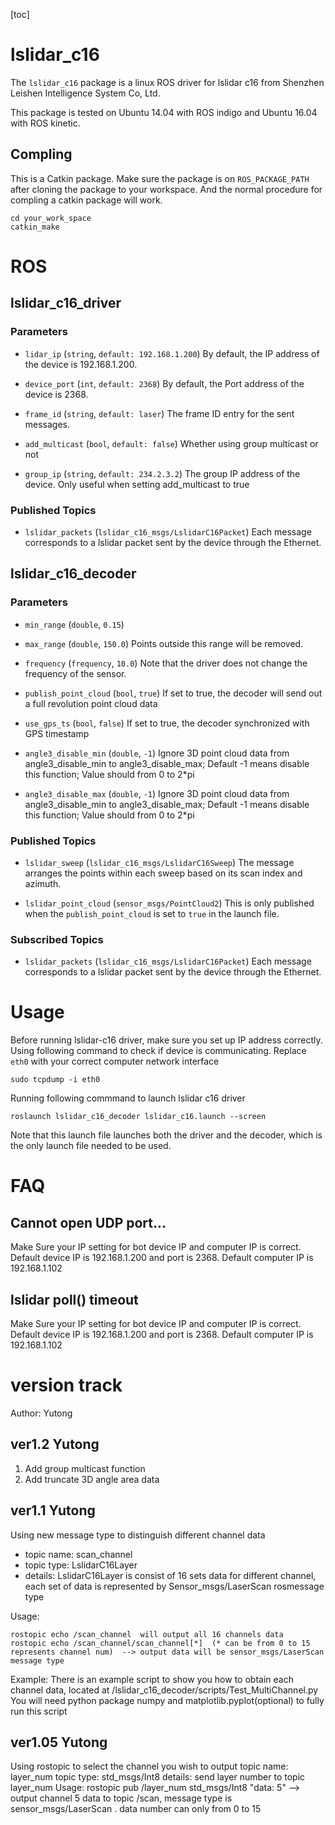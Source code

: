 [toc]

# lslidar_c16
The `lslidar_c16` package is a linux ROS driver for lslidar c16 from Shenzhen Leishen Intelligence System Co, Ltd.

This package is tested on Ubuntu 14.04 with ROS indigo and Ubuntu 16.04 with ROS kinetic.


## Compling
This is a Catkin package. Make sure the package is on `ROS_PACKAGE_PATH` after cloning the package to your workspace. And the normal procedure for compling a catkin package will work.

```
cd your_work_space
catkin_make 
```

# ROS 

## lslidar_c16_driver

### Parameters

- `lidar_ip` (`string`, `default: 192.168.1.200`)
By default, the IP address of the device is 192.168.1.200.

- `device_port` (`int`, `default: 2368`)
By default, the Port address of the device is 2368.

- `frame_id` (`string`, `default: laser`)
The frame ID entry for the sent messages.

- `add_multicast` (`bool`, `default: false`)
Whether using group multicast or not

- `group_ip` (`string`, `default: 234.2.3.2`)
The group IP address of the device. Only useful when setting add_multicast to true

### Published Topics

- `lslidar_packets` (`lslidar_c16_msgs/LslidarC16Packet`)
Each message corresponds to a lslidar packet sent by the device through the Ethernet.

## lslidar_c16_decoder

### Parameters

- `min_range` (`double`, `0.15`)

- `max_range` (`double`, `150.0`)
Points outside this range will be removed.

- `frequency` (`frequency`, `10.0`)
Note that the driver does not change the frequency of the sensor. 

- `publish_point_cloud` (`bool`, `true`)
If set to true, the decoder will send out a full revolution point cloud data

- `use_gps_ts` (`bool`, `false`)
If set to true, the decoder synchronized with GPS timestamp


- `angle3_disable_min` (`double`, `-1`)
Ignore 3D point cloud data from angle3_disable_min to angle3_disable_max; Default -1 means disable this function; Value should from 0 to 2*pi

- `angle3_disable_max` (`double`, `-1`)
Ignore 3D point cloud data from angle3_disable_min to angle3_disable_max; Default -1 means disable this function; Value should from 0 to 2*pi


### Published Topics

- `lslidar_sweep` (`lslidar_c16_msgs/LslidarC16Sweep`)
The message arranges the points within each sweep based on its scan index and azimuth.

- `lslidar_point_cloud` (`sensor_msgs/PointCloud2`)
This is only published when the `publish_point_cloud` is set to `true` in the launch file.

### Subscribed Topics

- `lslidar_packets` (`lslidar_c16_msgs/LslidarC16Packet`)
Each message corresponds to a lslidar packet sent by the device through the Ethernet.

# Usage
Before running lslidar-c16 driver, make sure you set up IP address correctly.
Using following command to check if device is communicating. Replace `eth0` with your correct computer network interface

``` shell
sudo tcpdump -i eth0
```

Running following commmand to launch lslidar c16 driver

``` shell
roslaunch lslidar_c16_decoder lslidar_c16.launch --screen
```

Note that this launch file launches both the driver and the decoder, which is the only launch file needed to be used.



# FAQ
## Cannot open UDP port...
Make Sure your IP setting for bot device IP and computer IP is correct.
Default device IP is 192.168.1.200 and port is 2368.
Default computer IP is 192.168.1.102


## lslidar poll() timeout
 Make Sure your IP setting for bot device IP and computer IP is correct.
Default device IP is 192.168.1.200 and port is 2368.
Default computer IP is 192.168.1.102


# version track
Author: Yutong

## ver1.2 Yutong
1. Add group multicast function
2. Add truncate 3D angle area data


## ver1.1  Yutong
Using new message type to distinguish different channel data
- topic name: scan_channel
- topic type: LslidarC16Layer
- details: LslidarC16Layer is consist of 16 sets data for different channel, each set of data is represented by Sensor_msgs/LaserScan rosmessage type

Usage: 
``` shell
rostopic echo /scan_channel  will output all 16 channels data
rostopic echo /scan_channel/scan_channel[*]  (* can be from 0 to 15 represents channel num)  --> output data will be sensor_msgs/LaserScan message type
```
Example: 
There is an example script to show you how to obtain each channel data, located at /lslidar_c16_decoder/scripts/Test_MultiChannel.py
You will need python package numpy and matplotlib.pyplot(optional) to fully run this script


## ver1.05 Yutong
Using rostopic to select the channel you wish to output
topic name: layer_num
topic type: std_msgs/Int8
details: send layer number to topic layer_num 
Usage: rostopic pub /layer_num std_msgs/Int8 "data: 5"  --> output channel 5 data to topic /scan, message type is sensor_msgs/LaserScan . data number can only from 0 to 15




